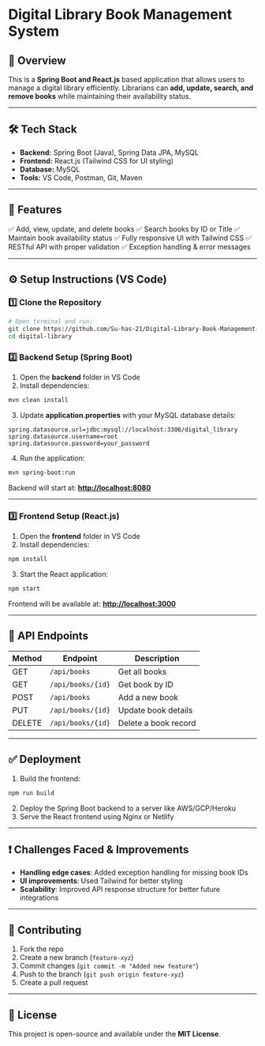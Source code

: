 # Digital Library Book Management System

## 📌 Overview

This is a **Spring Boot and React.js** based application that allows users to manage a digital library efficiently. Librarians can **add, update, search, and remove books** while maintaining their availability status.

---

## 🛠 Tech Stack

- **Backend:** Spring Boot (Java), Spring Data JPA, MySQL
- **Frontend:** React.js (Tailwind CSS for UI styling)
- **Database:** MySQL
- **Tools:** VS Code, Postman, Git, Maven

---

## 🚀 Features

✅ Add, view, update, and delete books
✅ Search books by ID or Title
✅ Maintain book availability status
✅ Fully responsive UI with Tailwind CSS
✅ RESTful API with proper validation
✅ Exception handling & error messages

---

## ⚙️ Setup Instructions (VS Code)

### **1️⃣ Clone the Repository**

```sh
# Open terminal and run:
git clone https://github.com/Su-has-21/Digital-Library-Book-Management-System.git
cd digital-library
```

### **2️⃣ Backend Setup (Spring Boot)**

1. Open the **backend** folder in VS Code
2. Install dependencies:

```sh
mvn clean install
```

3. Update **application.properties** with your MySQL database details:

```properties
spring.datasource.url=jdbc:mysql://localhost:3306/digital_library
spring.datasource.username=root
spring.datasource.password=your_password
```

4. Run the application:

```sh
mvn spring-boot:run
```

Backend will start at: **[http://localhost:8080](http://localhost:8080)**

---

### **3️⃣ Frontend Setup (React.js)**

1. Open the **frontend** folder in VS Code
2. Install dependencies:

```sh
npm install
```

3. Start the React application:

```sh
npm start
```

Frontend will be available at: **[http://localhost:3000](http://localhost:3000)**

---

## 📌 API Endpoints

| Method | Endpoint          | Description          |
| ------ | ----------------- | -------------------- |
| GET    | `/api/books`      | Get all books        |
| GET    | `/api/books/{id}` | Get book by ID       |
| POST   | `/api/books`      | Add a new book       |
| PUT    | `/api/books/{id}` | Update book details  |
| DELETE | `/api/books/{id}` | Delete a book record |

---

## ✅ Deployment

1. Build the frontend:

```sh
npm run build
```

2. Deploy the Spring Boot backend to a server like AWS/GCP/Heroku
3. Serve the React frontend using Nginx or Netlify

---

## ❗ Challenges Faced & Improvements

- **Handling edge cases**: Added exception handling for missing book IDs
- **UI improvements**: Used Tailwind for better styling
- **Scalability**: Improved API response structure for better future integrations

---

## 🤝 Contributing

1. Fork the repo
2. Create a new branch (`feature-xyz`)
3. Commit changes (`git commit -m "Added new feature"`)
4. Push to the branch (`git push origin feature-xyz`)
5. Create a pull request

---

## 📄 License

This project is open-source and available under the **MIT License**.

